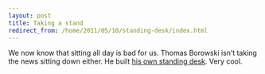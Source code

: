 ```yaml
---
layout: post
title: Taking a stand
redirect_from: /home/2011/05/10/standing-desk/index.html
---
```

<p>We now know that sitting all day is bad for us. Thomas Borowski isn’t taking the news sitting down either. He built <a href="http://mandogmachine.com/2011/05/diy-standing-desk/">his own standing desk</a>. Very cool.</p>
